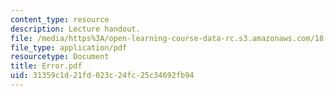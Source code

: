```yaml
---
content_type: resource
description: Lecture handout.
file: /media/https%3A/open-learning-course-data-rc.s3.amazonaws.com/18-330-introduction-to-numerical-analysis-spring-2004/31359c1d21fd023c24fc25c34692fb94_Error.pdf
file_type: application/pdf
resourcetype: Document
title: Error.pdf
uid: 31359c1d-21fd-023c-24fc-25c34692fb94
---
```

